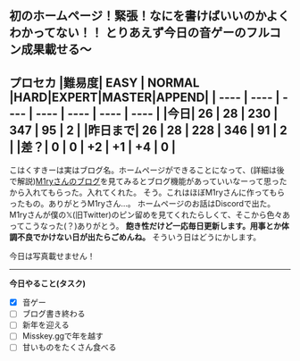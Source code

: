 初のホームページ！緊張！なにを書けばいいのかよくわかってない！！
とりあえず今日の音ゲーのフルコン成果載せる〜
----
**プロセカ**
|難易度| EASY | NORMAL |HARD|EXPERT|MASTER|APPEND|
| ---- | ---- | ---- | ---- | ---- | ---- | ---- |
|今日| 26 | 28 | 230 | 347 | 95 | 2 |
|昨日まで| 26 | 28 | 228 | 346 | 91 | 2 |
|差？| 0 | 0 | +2 | +1 | +4 | 0 |
----
こはくすきーは実はブログ名。ホームページができることになって、(詳細は後で解説)[M1ryさんのブログ](https://miry.jp/)を見てみるとブログ機能があっていいなーって思ったから入れてもらった。入れてくれた。
そう。これはほぼM1ryさんに作ってもらったもの。ありがとうM1ryさん…。
ホームページのお話はDiscordで出た。M1ryさんが僕の𝕏(旧Twitter)のピン留めを見てくれたらしくて、そこから色々あってこうなった(？)ありがとう。
**飽き性だけど一応毎日更新します。用事とか体調不良でかけない日が出たらごめんね。**
そういう日はどうにかします。

今日は写真載せません！

----

**今日やること(タスク)**
- [x] 音ゲー
- [ ] ブログ書き終わる
- [ ] 新年を迎える
- [ ] Misskey.ggで年を越す
- [ ] 甘いものをたくさん食べる
